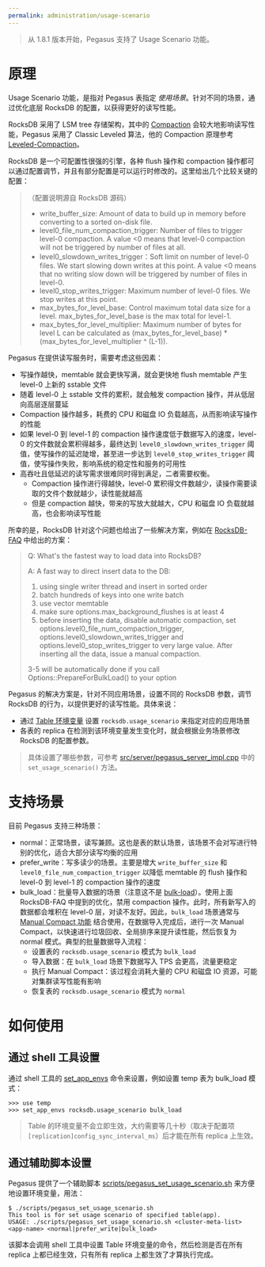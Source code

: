 ```yaml
---
permalink: administration/usage-scenario
---
```


> 从 1.8.1 版本开始，Pegasus 支持了 Usage Scenario 功能。

# 原理

Usage Scenario 功能，是指对 Pegasus 表指定 _使用场景_。针对不同的场景，通过优化底层 RocksDB 的配置，以获得更好的读写性能。

RocksDB 采用了 LSM tree 存储架构，其中的 [Compaction](https://github.com/facebook/rocksdb/wiki/Compaction) 会较大地影响读写性能，Pegasus 采用了 Classic Leveled 算法，他的 Compaction 原理参考 [Leveled-Compaction](https://github.com/facebook/rocksdb/wiki/Leveled-Compaction)。

RocksDB 是一个可配置性很强的引擎，各种 flush 操作和 compaction 操作都可以通过配置调节，并且有部分配置是可以运行时修改的。这里给出几个比较关键的配置：
> （配置说明源自 RocksDB 源码）
> * write_buffer_size: Amount of data to build up in memory before converting to a sorted on-disk file.
> * level0_file_num_compaction_trigger: Number of files to trigger level-0 compaction. A value <0 means that level-0 compaction will not be triggered by number of files at all.
> * level0_slowdown_writes_trigger：Soft limit on number of level-0 files. We start slowing down writes at this point. A value <0 means that no writing slow down will be triggered by number of files in level-0.
> * level0_stop_writes_trigger: Maximum number of level-0 files.  We stop writes at this point.
> * max_bytes_for_level_base: Control maximum total data size for a level. max_bytes_for_level_base is the max total for level-1.
> * max_bytes_for_level_multiplier: Maximum number of bytes for level L can be calculated as (max_bytes_for_level_base) * (max_bytes_for_level_multiplier ^ (L-1)).

Pegasus 在提供读写服务时，需要考虑这些因素：
* 写操作越快，memtable 就会更快写满，就会更快地 flush memtable 产生 level-0 上新的 sstable 文件
* 随着 level-0 上 sstable 文件的累积，就会触发 compaction 操作，并从低层向高层逐层蔓延
* Compaction 操作越多，耗费的 CPU 和磁盘 IO 负载越高，从而影响读写操作的性能
* 如果 level-0 到 level-1 的 compaction 操作速度低于数据写入的速度，level-0 的文件数就会累积得越多，最终达到 `level0_slowdown_writes_trigger` 阈值，使写操作的延迟陡增，甚至进一步达到 `level0_stop_writes_trigger` 阈值，使写操作失败，影响系统的稳定性和服务的可用性
* 高吞吐且低延迟的读写需求很难同时得到满足，二者需要权衡。
  * Compaction 操作进行得越快，level-0 累积得文件数越少，读操作需要读取的文件个数就越少，读性能就越高
  * 但是 compaction 越快，带来的写放大就越大，CPU 和磁盘 IO 负载就越高，也会影响读写性能

所幸的是，RocksDB 针对这个问题也给出了一些解决方案，例如在 [RocksDB-FAQ](https://github.com/facebook/rocksdb/wiki/RocksDB-FAQ) 中给出的方案：

> Q: What's the fastest way to load data into RocksDB?
> 
> A: A fast way to direct insert data to the DB:
> 
> 1. using single writer thread and insert in sorted order
> 2. batch hundreds of keys into one write batch
> 3. use vector memtable
> 4. make sure options.max_background_flushes is at least 4
> 5. before inserting the data, disable automatic compaction, set options.level0_file_num_compaction_trigger, options.level0_slowdown_writes_trigger and options.level0_stop_writes_trigger to very large value. After inserting all the data, issue a manual compaction.
>
>   3-5 will be automatically done if you call Options::PrepareForBulkLoad() to your option

Pegasus 的解决方案是，针对不同应用场景，设置不同的 RocksDB 参数，调节 RocksDB 的行为，以提供更好的读写性能。具体来说：
* 通过 [Table 环境变量](table-env) 设置 `rocksdb.usage_scenario` 来指定对应的应用场景
* 各表的 replica 在检测到该环境变量发生变化时，就会根据业务场景修改 RocksDB 的配置参数。
> 具体设置了哪些参数，可参考 [src/server/pegasus_server_impl.cpp](https://github.com/apache/incubator-pegasus/blob/master/src/server/pegasus_server_impl.cpp) 中的 `set_usage_scenario()` 方法。

# 支持场景

目前 Pegasus 支持三种场景：
* normal：正常场景，读写兼顾。这也是表的默认场景，该场景不会对写进行特别的优化，适合大部分读写均衡的应用
* prefer_write：写多读少的场景。主要是增大 `write_buffer_size` 和 `level0_file_num_compaction_trigger` 以降低 memtable 的 flush 操作和 level-0 到 level-1 的 compaction 操作的速度
* bulk_load：批量导入数据的场景（注意这不是 [bulk-load](https://pegasus.apache.org/zh/2020/02/18/bulk-load-design.html)）。使用上面 RocksDB-FAQ 中提到的优化，禁用 compaction 操作。此时，所有新写入的数据都会堆积在 level-0 层，对读不友好。因此，`bulk_load` 场景通常与 [Manual Compact 功能](manual-compact) 结合使用，在数据导入完成后，进行一次 Manual Compact，以快速进行垃圾回收、全局排序来提升读性能，然后恢复为 normal 模式。典型的批量数据导入流程：
  * 设置表的 `rocksdb.usage_scenario` 模式为 `bulk_load`
  * 导入数据：在 `bulk_load` 场景下数据写入 TPS 会更高，流量更稳定
  * 执行 Manual Compact：该过程会消耗大量的 CPU 和磁盘 IO 资源，可能对集群读写性能有影响
  * 恢复表的 `rocksdb.usage_scenario` 模式为 `normal`

# 如何使用

## 通过 shell 工具设置

通过 shell 工具的 [set_app_envs](/docs/tools/shell/#set_app_envs) 命令来设置，例如设置 temp 表为 bulk_load 模式：
```
>>> use temp
>>> set_app_envs rocksdb.usage_scenario bulk_load
```

> Table 的环境变量不会立即生效，大约需要等几十秒（取决于配置项 `[replication]config_sync_interval_ms`）后才能在所有 replica 上生效。

## 通过辅助脚本设置

Pegasus 提供了一个辅助脚本 [scripts/pegasus_set_usage_scenario.sh](https://github.com/apache/incubator-pegasus/blob/master/scripts/pegasus_set_usage_scenario.sh) 来方便地设置环境变量，用法：
```
$ ./scripts/pegasus_set_usage_scenario.sh
This tool is for set usage scenario of specified table(app).
USAGE: ./scripts/pegasus_set_usage_scenario.sh <cluster-meta-list> <app-name> <normal|prefer_write|bulk_load>
```

该脚本会调用 shell 工具中设置 Table 环境变量的命令，然后检测是否在所有 replica 上都已经生效，只有所有 replica 上都生效了才算执行完成。
